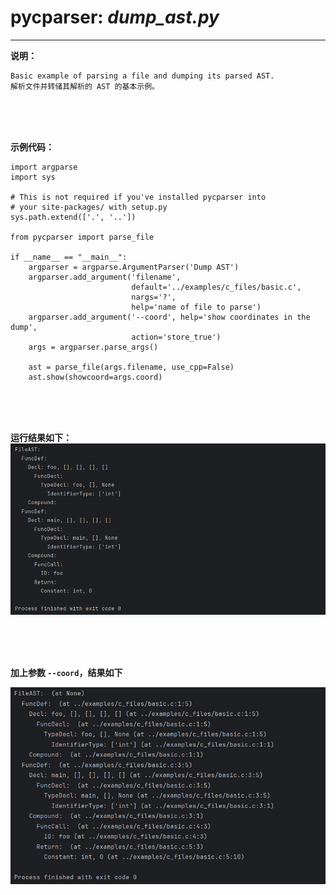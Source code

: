 # pycparser: *dump_ast.py*

---
**说明：**

    Basic example of parsing a file and dumping its parsed AST.
    解析文件并转储其解析的 AST 的基本示例。



<br>
<br>
<br>


**示例代码：**
```python{.line-numbers}
import argparse
import sys

# This is not required if you've installed pycparser into
# your site-packages/ with setup.py
sys.path.extend(['.', '..'])

from pycparser import parse_file

if __name__ == "__main__":
    argparser = argparse.ArgumentParser('Dump AST')
    argparser.add_argument('filename',
                           default='../examples/c_files/basic.c',
                           nargs='?',
                           help='name of file to parse')
    argparser.add_argument('--coord', help='show coordinates in the dump',
                           action='store_true')
    args = argparser.parse_args()

    ast = parse_file(args.filename, use_cpp=False)
    ast.show(showcoord=args.coord)
```


<br>
<br>
<br>


**运行结果如下：**
![Alt text](image-4.png)

<br>
<br>
<br>

**加上参数 `--coord`，结果如下**

![Alt text](image-5.png)